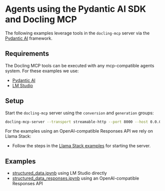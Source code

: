 # Agents using the Pydantic AI SDK and Docling MCP

The following examples leverage tools in the `docling-mcp` server via the [Pydantic AI](https://ai.pydantic.dev) framework.

## Requirements

The Docling MCP tools can be executed with any mcp-compatible agents system. For these examples we use:

- [Pydantic AI](https://ai.pydantic.dev)
- [LM Studio](https://lmstudio.ai/)

## Setup

Start the `docling-mcp` server using the `conversion` and `generation` groups:

```sh
docling-mcp-server --transport streamable-http --port 8000 --host 0.0.0.0 conversion generation
```

For the examples using an OpenAI-compatible Responses API we rely on Llama Stack:

- Follow the steps in the [Llama Stack examples](../llama-stack/) for starting the server.

## Examples

- [structured_data.ipynb](./structured_data.ipynb) using LM Studio directly
- [structured_data_responses.ipynb](./structured_data_responses.ipynb) using an OpenAI-compatible Responses API


